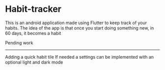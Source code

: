# Habit-tracker

This is an android application made using Flutter to keep track of your habits.
The idea of the app is that once you start doing something new, in 60 days, it becomes a habit

Pending work
___________________________

Adding a quick habit tile
If needed a settings can be implemented with an optional light and dark mode
